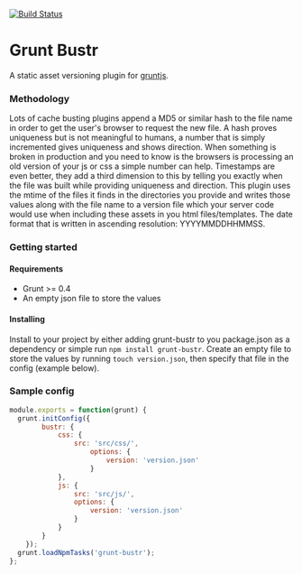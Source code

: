 [![Build Status](https://travis-ci.org/kmulvey/grunt-bustr.svg?branch=master)](https://travis-ci.org/kmulvey/grunt-bustr)

# Grunt Bustr

A static asset versioning plugin for [gruntjs](http://gruntjs.com/). 

### Methodology

Lots of cache busting plugins append a MD5 or similar hash to the file name in order to get the user's browser to request the new file. A hash proves uniqueness but is not meaningful to humans, a number that is simply incremented gives uniqueness and shows direction.  When something is broken in production and you need to know is the browsers is processing an old version of your js or css a simple number can help.  Timestamps are even better, they add a third dimension to this by telling you exactly when the file was built while providing uniqueness and direction.  This plugin uses the mtime of the files it finds in the directories you provide and writes those values along with the file name to a version file which your server code would use when including these assets in you html files/templates.  The date format that is written in ascending resolution: YYYYMMDDHHMMSS.

### Getting started

#### Requirements

* Grunt >= 0.4
* An empty json file to store the values

#### Installing

Install to your project by either adding grunt-bustr to you package.json as a dependency or simple run `npm install grunt-bustr`.  Create an empty file to store the values by running `touch version.json`, then specify that file in the config (example below).



### Sample config

```javascript
module.exports = function(grunt) {
  grunt.initConfig({
		bustr: {
			css: {
				src: 'src/css/',
					options: {
						version: 'version.json'
					}
			},
			js: {
				src: 'src/js/',
				options: {
					version: 'version.json'
				}
			}
		}
	});
  grunt.loadNpmTasks('grunt-bustr');
};
```
